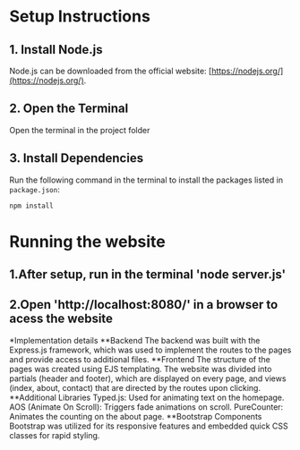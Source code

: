# Setup Instructions

## 1. Install Node.js
Node.js can be downloaded from the official website: [https://nodejs.org/](https://nodejs.org/).

## 2. Open the Terminal
Open the terminal in the project folder

## 3. Install Dependencies
Run the following command in the terminal to install the packages listed in `package.json`:

```bash
npm install
```

# Running the website
## 1.After setup, run in the terminal 'node server.js'

## 2.Open 'http://localhost:8080/' in a browser to acess the website

*Implementation details
**Backend
The backend was built with the Express.js framework, which was used to implement the routes to the pages and provide access to additional files.
**Frontend
The structure of the pages was created using EJS templating. The website was divided into partials (header and footer), which are displayed on every page, and views (index, about, contact) that are directed by the routes upon clicking.
**Additional Libraries
    Typed.js: Used for animating text on the homepage.
    AOS (Animate On Scroll): Triggers fade animations on scroll.
    PureCounter: Animates the counting on the about page.
**Bootstrap Components
Bootstrap was utilized for its responsive features and embedded quick CSS classes for rapid styling.
